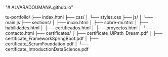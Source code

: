 "# ALVARADOUMANA.github.io" 


tu-portfolio/
├── index.html
├── css/
│   └── styles.css
├── js/
│   └── main.js
├── sections/
│   ├── inicio.html
│   ├── sobre-mi.html
│   ├── habilidades.html
│   ├── certificados.html
│   ├── proyectos.html
│   └── contacto.html
├── certificates/
│   ├── certificate_UiPath_Dream.pdf
│   ├── certificate_FrameworkSpringBoot.pdf
│   ├── certificate_ScrumFoundation.pdf
│   └── certificate_IntroductionDataScience.pdf